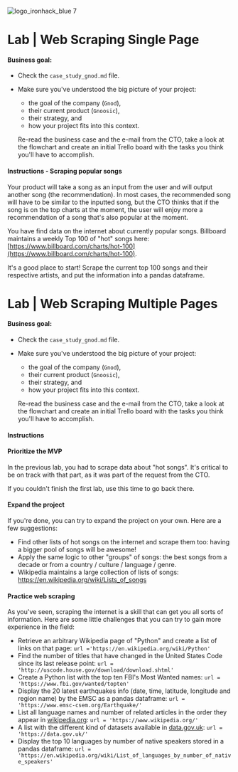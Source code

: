 ![logo_ironhack_blue 7](https://user-images.githubusercontent.com/23629340/40541063-a07a0a8a-601a-11e8-91b5-2f13e4e6b441.png)

# Lab | Web Scraping Single Page

#### Business goal:

- Check the `case_study_gnod.md` file.
- Make sure you've understood the big picture of your project:

  - the goal of the company (`Gnod`),
  - their current product (`Gnoosic`),
  - their strategy, and
  - how your project fits into this context.

  Re-read the business case and the e-mail from the CTO, take a look at the flowchart and create an initial Trello board with the tasks you think you'll have to accomplish.

#### Instructions - Scraping popular songs

Your product will take a song as an input from the user and will output another song (the recommendation). In most cases, the recommended song will have to be similar to the inputted song, but the CTO thinks that if the song is on the top charts at the moment, the user will enjoy more a recommendation of a song that's also popular at the moment.

You have find data on the internet about currently popular songs. Billboard maintains a weekly Top 100 of "hot" songs here: [https://www.billboard.com/charts/hot-100](https://www.billboard.com/charts/hot-100).

It's a good place to start! Scrape the current top 100 songs and their respective artists, and put the information into a pandas dataframe.

# Lab | Web Scraping Multiple Pages

#### Business goal:

- Check the `case_study_gnod.md` file.
- Make sure you've understood the big picture of your project:

  - the goal of the company (`Gnod`),
  - their current product (`Gnoosic`),
  - their strategy, and
  - how your project fits into this context.

  Re-read the business case and the e-mail from the CTO, take a look at the flowchart and create an initial Trello board with the tasks you think you'll have to accomplish.

#### Instructions 

#### Prioritize the MVP

In the previous lab, you had to scrape data about "hot songs". It's critical to be on track with that part, as it was part of the request from the CTO.

If you couldn't finish the first lab, use this time to go back there.

#### Expand the project

If you're done, you can try to expand the project on your own. Here are a few suggestions:

- Find other lists of hot songs on the internet and scrape them too: having a bigger pool of songs will be awesome!
- Apply the same logic to other "groups" of songs: the best songs from a decade or from a country / culture / language / genre.
- Wikipedia maintains a large collection of lists of songs: https://en.wikipedia.org/wiki/Lists_of_songs

#### Practice web scraping

As you've seen, scraping the internet is a skill that can get you all sorts of information. Here are some little challenges that you can try to gain more experience in the field:

- Retrieve an arbitrary Wikipedia page of "Python" and create a list of links on that page: `url ='https://en.wikipedia.org/wiki/Python'`
- Find the number of titles that have changed in the United States Code since its last release point: `url = 'http://uscode.house.gov/download/download.shtml'`
- Create a Python list with the top ten FBI's Most Wanted names: `url = 'https://www.fbi.gov/wanted/topten'`
- Display the 20 latest earthquakes info (date, time, latitude, longitude and region name) by the EMSC as a pandas dataframe: `url = 'https://www.emsc-csem.org/Earthquake/'`
- List all language names and number of related articles in the order they appear in [wikipedia.org](wikipedia.org): `url = 'https://www.wikipedia.org/'`
- A list with the different kind of datasets available in [data.gov.uk](data.gov.uk): `url = 'https://data.gov.uk/'`
- Display the top 10 languages by number of native speakers stored in a pandas dataframe: `url = 'https://en.wikipedia.org/wiki/List_of_languages_by_number_of_native_speakers'`



